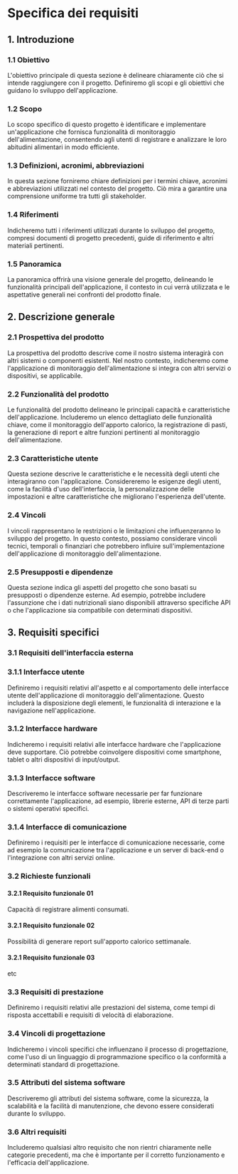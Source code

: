 # Specifica dei requisiti
## 1. Introduzione
### 1.1 Obiettivo
L'obiettivo principale di questa sezione è delineare chiaramente ciò che si intende raggiungere con il progetto. Definiremo gli scopi e gli obiettivi che guidano lo sviluppo dell'applicazione.

### 1.2 Scopo
Lo scopo specifico di questo progetto è identificare e implementare un'applicazione che fornisca funzionalità di monitoraggio dell'alimentazione, consentendo agli utenti di registrare e analizzare le loro abitudini alimentari in modo efficiente.

### 1.3 Definizioni, acronimi, abbreviazioni
In questa sezione forniremo chiare definizioni per i termini chiave, acronimi e abbreviazioni utilizzati nel contesto del progetto. Ciò mira a garantire una comprensione uniforme tra tutti gli stakeholder.

### 1.4 Riferimenti
Indicheremo tutti i riferimenti utilizzati durante lo sviluppo del progetto, compresi documenti di progetto precedenti, guide di riferimento e altri materiali pertinenti.

### 1.5 Panoramica
La panoramica offrirà una visione generale del progetto, delineando le funzionalità principali dell'applicazione, il contesto in cui verrà utilizzata e le aspettative generali nei confronti del prodotto finale.

## 2. Descrizione generale
### 2.1 Prospettiva del prodotto
La prospettiva del prodotto descrive come il nostro sistema interagirà con altri sistemi o componenti esistenti. Nel nostro contesto, indicheremo come l'applicazione di monitoraggio dell'alimentazione si integra con altri servizi o dispositivi, se applicabile.

### 2.2 Funzionalità del prodotto
Le funzionalità del prodotto delineano le principali capacità e caratteristiche dell'applicazione. Includeremo un elenco dettagliato delle funzionalità chiave, come il monitoraggio dell'apporto calorico, la registrazione di pasti, la generazione di report e altre funzioni pertinenti al monitoraggio dell'alimentazione.

### 2.3 Caratteristiche utente
Questa sezione descrive le caratteristiche e le necessità degli utenti che interagiranno con l'applicazione. Considereremo le esigenze degli utenti, come la facilità d'uso dell'interfaccia, la personalizzazione delle impostazioni e altre caratteristiche che migliorano l'esperienza dell'utente.

### 2.4 Vincoli
I vincoli rappresentano le restrizioni o le limitazioni che influenzeranno lo sviluppo del progetto. In questo contesto, possiamo considerare vincoli tecnici, temporali o finanziari che potrebbero influire sull'implementazione dell'applicazione di monitoraggio dell'alimentazione.

### 2.5 Presupposti e dipendenze
Questa sezione indica gli aspetti del progetto che sono basati su presupposti o dipendenze esterne. Ad esempio, potrebbe includere l'assunzione che i dati nutrizionali siano disponibili attraverso specifiche API o che l'applicazione sia compatibile con determinati dispositivi.

## 3. Requisiti specifici
### 3.1 Requisiti dell'interfaccia esterna

### 3.1.1 Interfacce utente
Definiremo i requisiti relativi all'aspetto e al comportamento delle interfacce utente dell'applicazione di monitoraggio dell'alimentazione. Questo includerà la disposizione degli elementi, le funzionalità di interazione e la navigazione nell'applicazione.

### 3.1.2 Interfacce hardware
Indicheremo i requisiti relativi alle interfacce hardware che l'applicazione deve supportare. Ciò potrebbe coinvolgere dispositivi come smartphone, tablet o altri dispositivi di input/output.

### 3.1.3 Interfacce software
Descriveremo le interfacce software necessarie per far funzionare correttamente l'applicazione, ad esempio, librerie esterne, API di terze parti o sistemi operativi specifici.

### 3.1.4 Interfacce di comunicazione
Definiremo i requisiti per le interfacce di comunicazione necessarie, come ad esempio la comunicazione tra l'applicazione e un server di back-end o l'integrazione con altri servizi online.

### 3.2 Richieste funzionali
#### 3.2.1 Requisito funzionale 01
Capacità di registrare alimenti consumati.

#### 3.2.1 Requisito funzionale 02
Possibilità di generare report sull'apporto calorico settimanale.

#### 3.2.1 Requisito funzionale 03
etc 

### 3.3 Requisiti di prestazione
Definiremo i requisiti relativi alle prestazioni del sistema, come tempi di risposta accettabili e requisiti di velocità di elaborazione.

### 3.4 Vincoli di progettazione
Indicheremo i vincoli specifici che influenzano il processo di progettazione, come l'uso di un linguaggio di programmazione specifico o la conformità a determinati standard di progettazione.

### 3.5 Attributi del sistema software
Descriveremo gli attributi del sistema software, come la sicurezza, la scalabilità e la facilità di manutenzione, che devono essere considerati durante lo sviluppo.

### 3.6 Altri requisiti
Includeremo qualsiasi altro requisito che non rientri chiaramente nelle categorie precedenti, ma che è importante per il corretto funzionamento e l'efficacia dell'applicazione.

